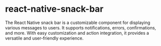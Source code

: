 # react-native-snack-bar
The React Native snack bar is a customizable component for displaying various messages to users. It supports notifications, errors, confirmations, and more. With easy customization and action integration, it provides a versatile and user-friendly experience.
